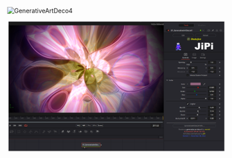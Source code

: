 <!-- +++ DO NOT REMOVE THIS COMMENT +++ DO NOT ADD OR EDIT ANY TEXT BEFORE THIS LINE +++ IT WOULD BE A REALLY BAD IDEA +++ -->

![GenerativeArtDeco4](https://user-images.githubusercontent.com/78935215/200687263-7aee7e94-a670-48ad-9e1e-7f29f44f8fa6.gif)


[![Thumbnail](GenerativeArtDeco4.png)](https://www.shadertoy.com/view/mds3DX "View on Shadertoy.com")

<!-- +++ DO NOT REMOVE THIS COMMENT +++ DO NOT EDIT ANY TEXT THAT COMES AFTER THIS LINE +++ TRUST ME: JUST DON'T DO IT +++ -->
